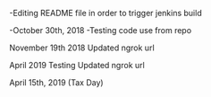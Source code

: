 -Editing README file in order to trigger jenkins build

-October 30th, 2018
-Testing code use from repo

November 19th 2018
Updated ngrok url

April 2019 Testing
Updated ngrok url

April 15th, 2019 (Tax Day)
